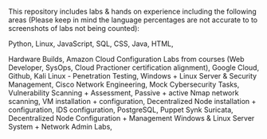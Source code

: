 This repository includes labs & hands on experience including the following areas (Please keep in mind the language percentages are not accurate to to screenshots of labs not being counted):

Python,
Linux,
JavaScript,
SQL,
CSS,
Java,
HTML,

Hardware Builds,
Amazon Cloud Configuration Labs from courses (Web Developer, SysOps, Cloud Practioner certification alignment),
Google Cloud,
Github,
Kali Linux - Penetration Testing,
Windows + Linux Server & Security Management,
Cisco Network Engineering,
Mock Cybersecurity Tasks,
Vulnerability Scanning + Assessment,
Passive + active Nmap network scanning,
VM installation + configuration,
Decentralized Node installation + configuration,
IDS configuration,
PostgreSQL,
Puppet
Synk
Suricata,
Decentralized Node Configuration + Management
Windows & Linux Server System + Network Admin Labs,
